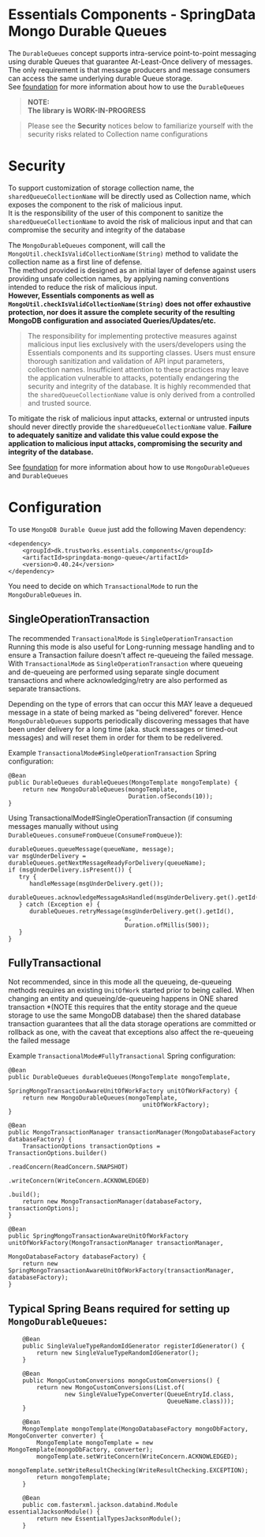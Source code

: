 # Essentials Components - SpringData Mongo Durable Queues

The `DurableQueues` concept supports intra-service point-to-point messaging using durable Queues that guarantee At-Least-Once delivery of messages.  
The only requirement is that message producers and message consumers can access the same underlying durable Queue storage.  
See [foundation](../foundation/README.md) for more information about how to use the `DurableQueues`

> **NOTE:**  
> **The library is WORK-IN-PROGRESS**

> Please see the **Security** notices below to familiarize yourself with the security risks related to Collection name configurations

# Security
To support customization of storage collection name, the `sharedQueueCollectionName` will be directly used as Collection name, which exposes the component to the risk of malicious input.  
It is the responsibility of the user of this component to sanitize the `sharedQueueCollectionName` to avoid the risk of malicious input and that can compromise the security and integrity of the database

The `MongoDurableQueues` component,  will call the `MongoUtil.checkIsValidCollectionName(String)` method to validate the collection name as a first line of defense.   
The method provided is designed as an initial layer of defense against users providing unsafe collection names, by applying naming conventions intended to reduce the risk of malicious input.   
**However, Essentials components as well as `MongoUtil.checkIsValidCollectionName(String)` does not offer exhaustive protection, nor does it assure the complete security of the resulting MongoDB configuration and associated Queries/Updates/etc.**
> The responsibility for implementing protective measures against malicious input lies exclusively with the users/developers using the Essentials components and its supporting classes.
Users must ensure thorough sanitization and validation of API input parameters,  collection names. Insufficient attention to these practices may leave the application vulnerable to attacks, potentially
endangering the security and integrity of the database. It is highly recommended that the `sharedQueueCollectionName` value is only derived from a controlled and trusted source.

To mitigate the risk of malicious input attacks, external or untrusted inputs should never directly provide the `sharedQueueCollectionName` value.
**Failure to adequately sanitize and validate this value could expose the application to malicious input attacks, compromising the security and integrity of the database.**

See [foundation](../foundation/README.md) for more information about how to use `MongoDurableQueues` and `DurableQueues`

# Configuration

To use `MongoDB Durable Queue` just add the following Maven dependency:

```
<dependency>
    <groupId>dk.trustworks.essentials.components</groupId>
    <artifactId>springdata-mongo-queue</artifactId>
    <version>0.40.24</version>
</dependency>
```
You need to decide on which `TransactionalMode` to run the `MongoDurableQueues` in.

## SingleOperationTransaction

The recommended `TransactionalMode` is `SingleOperationTransaction`   
Running this mode is also useful for Long-running message handling and to ensure a Transaction failure doesn't affect re-queueing the failed message.
With `TransactionalMode` as `SingleOperationTransaction` where queueing and de-queueing are  performed using separate single document
transactions and where acknowledging/retry are also performed as separate transactions.

Depending on the type of errors that can occur this MAY leave a dequeued message
in a state of being marked as "being delivered" forever. Hence `MongoDurableQueues` supports periodically
discovering messages that have been under delivery for a long time (aka. stuck messages or timed-out messages) and will
reset them in order for them to be redelivered.

Example `TransactionalMode#SingleOperationTransaction` Spring configuration:

```
@Bean
public DurableQueues durableQueues(MongoTemplate mongoTemplate) {
    return new MongoDurableQueues(mongoTemplate,
                                  Duration.ofSeconds(10));
}
```

Using TransactionalMode#SingleOperationTransaction (if consuming messages manually without using `DurableQueues.consumeFromQueue(ConsumeFromQueue)`):

```
durableQueues.queueMessage(queueName, message);
var msgUnderDelivery = durableQueues.getNextMessageReadyForDelivery(queueName);
if (msgUnderDelivery.isPresent()) {
   try {
      handleMessage(msgUnderDelivery.get());
      durableQueues.acknowledgeMessageAsHandled(msgUnderDelivery.get().getId());
   } catch (Exception e) {
      durableQueues.retryMessage(msgUnderDelivery.get().getId(), 
                                 e,
                                 Duration.ofMillis(500));
   }
}
```

## FullyTransactional

Not recommended, since in this mode all the queueing, de-queueing methods requires an existing `UnitOfWork`
started prior to being called.
When changing an entity and queueing/de-queueing happens in ONE shared transaction *(NOTE this requires that the entity
storage and the queue storage  to use the same MongoDB database) then the shared database transaction guarantees that
all the data storage operations are committed or rollback as one, with the caveat that exceptions also affect the re-queueing the failed message

Example `TransactionalMode#FullyTransactional` Spring configuration:

```
@Bean
public DurableQueues durableQueues(MongoTemplate mongoTemplate, 
                                   SpringMongoTransactionAwareUnitOfWorkFactory unitOfWorkFactory) {
    return new MongoDurableQueues(mongoTemplate,
                                      unitOfWorkFactory);
}
        
@Bean
public MongoTransactionManager transactionManager(MongoDatabaseFactory databaseFactory) {
    TransactionOptions transactionOptions = TransactionOptions.builder()
                                                              .readConcern(ReadConcern.SNAPSHOT)
                                                              .writeConcern(WriteConcern.ACKNOWLEDGED)
                                                              .build();
    return new MongoTransactionManager(databaseFactory, transactionOptions);
}

@Bean
public SpringMongoTransactionAwareUnitOfWorkFactory unitOfWorkFactory(MongoTransactionManager transactionManager,
                                                                      MongoDatabaseFactory databaseFactory) {
    return new SpringMongoTransactionAwareUnitOfWorkFactory(transactionManager, databaseFactory);
}
```


## Typical Spring Beans required for setting up `MongoDurableQueues`:
```
    @Bean
    public SingleValueTypeRandomIdGenerator registerIdGenerator() {
        return new SingleValueTypeRandomIdGenerator();
    }

    @Bean
    public MongoCustomConversions mongoCustomConversions() {
        return new MongoCustomConversions(List.of(
                new SingleValueTypeConverter(QueueEntryId.class,
                                             QueueName.class)));
    }

    @Bean
    MongoTemplate mongoTemplate(MongoDatabaseFactory mongoDbFactory, MongoConverter converter) {
        MongoTemplate mongoTemplate = new MongoTemplate(mongoDbFactory, converter);
        mongoTemplate.setWriteConcern(WriteConcern.ACKNOWLEDGED);
        mongoTemplate.setWriteResultChecking(WriteResultChecking.EXCEPTION);
        return mongoTemplate;
    }
    
    @Bean
    public com.fasterxml.jackson.databind.Module essentialJacksonModule() {
        return new EssentialTypesJacksonModule();
    }
```

